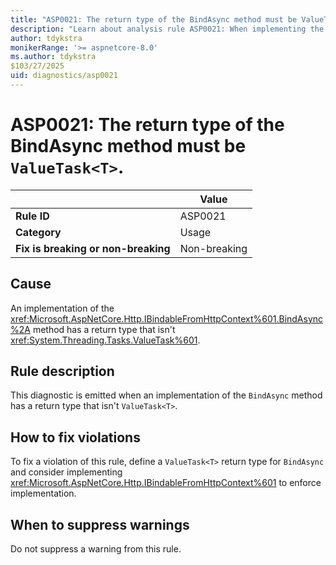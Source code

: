 ```yaml
---
title: "ASP0021: The return type of the BindAsync method must be ValueTask<T>"
description: "Learn about analysis rule ASP0021: When implementing the BindAsync(...) method, the return type must be ValueTask<T>."
author: tdykstra
monikerRange: '>= aspnetcore-8.0'
ms.author: tdykstra
$103/27/2025
uid: diagnostics/asp0021
---
```

# ASP0021: The return type of the BindAsync method must be `ValueTask<T>`.

|                                     | Value        |
| -                                   | -            |
| **Rule ID**                         | ASP0021      |
| **Category**                        | Usage        |
| **Fix is breaking or non-breaking** | Non-breaking |

## Cause

An implementation of the <xref:Microsoft.AspNetCore.Http.IBindableFromHttpContext%601.BindAsync%2A> method has a return type that isn't <xref:System.Threading.Tasks.ValueTask%601>.

## Rule description

This diagnostic is emitted when an implementation of the `BindAsync` method has a return type that isn't `ValueTask<T>`.

## How to fix violations

To fix a violation of this rule, define a `ValueTask<T>` return type for `BindAsync` and consider implementing <xref:Microsoft.AspNetCore.Http.IBindableFromHttpContext%601> to enforce implementation.

## When to suppress warnings

Do not suppress a warning from this rule.
